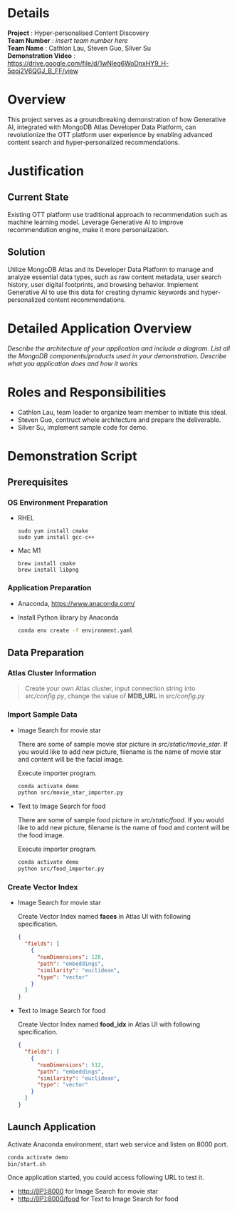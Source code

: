 # Details

**Project** : Hyper-personalised Content Discovery  
**Team Number** : _insert team number here_  
**Team Name** : Cathlon Lau, Steven Guo, Silver Su  
**Demonstration Video** : <https://drive.google.com/file/d/1wNleg6WoDnxHY9_H-5qoj2V6QGJ_B_FF/view>  

# Overview

This project serves as a groundbreaking demonstration of how Generative AI, integrated with MongoDB Atlas Developer Data Platform, can revolutionize the OTT platform user experience by enabling advanced content search and hyper-personalized recommendations.

# Justification

## Current State

Existing OTT platform use traditional approach to recommendation such as machine learning model. Leverage Generative AI to improve recommendation engine, make it more personalization.

## Solution

Utilize MongoDB Atlas and its Developer Data Platform to manage and analyze essential data types, such as raw content metadata, user search history, user digital footprints, and browsing behavior. Implement Generative AI to use this data for creating dynamic keywords and hyper-personalized content recommendations.

# Detailed Application Overview

_Describe the architecture of your application and include a diagram._
_List all the MongoDB components/products used in your demonstration._
_Describe what you application does and how it works_


# Roles and Responsibilities

- Cathlon Lau, team leader to organize team member to initiate this ideal.
- Steven Guo, contruct whole architecture and prepare the deliverable.
- Silver Su, implement sample code for demo.

# Demonstration Script

<!-- _Demonstration script (or link to script) goes here_

_The demonstration script should provide all the information required for another MongoDB SA to deliver your demonstration to a prospect. This should include:_

* _setup/installation steps_
* _step by step instructions on how to give the demonstration_
* _key points to emphasize at each point in the demonstration_
* _any tear down steps required to reset the demonstration so it is ready for the next time_ -->

## Prerequisites

### OS Environment Preparation

- RHEL
  
  ```ssh
  sudo yum install cmake
  sudo yum install gcc-c++
  ```

- Mac M1
  
  ```ssh
  brew install cmake
  brew install libpng
  ```

### Application Preparation

- Anaconda, <https://www.anaconda.com/>
  
- Install Python library by Anaconda
  
  ```sh
  conda env create -f environment.yaml
  ```

## Data Preparation

### Atlas Cluster Information

> Create your own Atlas cluster, input connection string into *src/config.py*, change the value of **MDB_URL** in *src/config.py*

### Import Sample Data

- Image Search for movie star
  
  There are some of sample movie star picture in *src/static/movie_star*. If you would like to add new picture, filename is the name of movie star and content will be the facial image.

  Execute importer program.

  ```sh
  conda activate demo
  python src/movie_star_importer.py
  ```

- Text to Image Search for food
  
  There are some of sample food picture in *src/static/food*. If you would like to add new picture, filename is the name of food and content will be the food image.

  Execute importer program.

  ```sh
  conda activate demo
  python src/food_importer.py
  ```

### Create Vector Index

- Image Search for movie star
  
  Create Vector Index named **faces** in Atlas UI with following specification.

  ```json
  {
    "fields": [
      {
        "numDimensions": 128,
        "path": "embeddings",
        "similarity": "euclidean",
        "type": "vector"
      }
    ]
  }
  ```

- Text to Image Search for food
  
  Create Vector Index named **food_idx** in Atlas UI with following specification.

  ```json
  {
    "fields": [
      {
        "numDimensions": 512,
        "path": "embeddings",
        "similarity": "euclidean",
        "type": "vector"
      }
    ]
  }
  ```

## Launch Application

Activate Anaconda environment, start web service and listen on 8000 port.

```sh
conda activate demo
bin/start.sh
```

Once application started, you could access following URL to test it.

- <http://[IP]:8000> for Image Search for movie star
- <http://[IP]:8000/food> for Text to Image Search for food